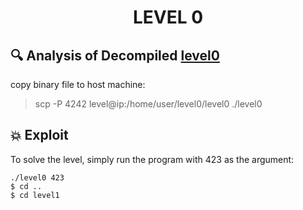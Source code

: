 <h1 align="center"> LEVEL 0 </h1>

## 🔍 Analysis of Decompiled [level0](./source.c)
copy binary file to host machine:

> scp -P 4242 level@ip:/home/user/level0/level0 ./level0 

## 💥 Exploit
To solve the level, simply run the program with 423 as the argument:
```
./level0 423
$ cd ..
$ cd level1
```